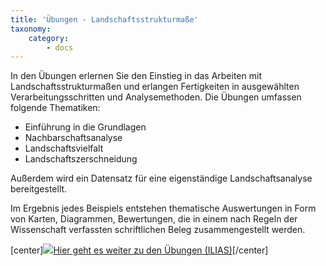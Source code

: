 ```yaml
---
title: 'Übungen - Landschaftsstrukturmaße'
taxonomy:
    category:
        - docs
---
```


In den Übungen erlernen Sie den Einstieg in das Arbeiten mit Landschaftsstrukturmaßen und erlangen Fertigkeiten in ausgewählten Verarbeitungsschritten und Analysemethoden. Die Übungen umfassen folgende Thematiken:

* Einführung in die Grundlagen
* Nachbarschaftsanalyse
* Landschaftsvielfalt
* Landschaftszerschneidung

Außerdem wird ein Datensatz für eine eigenständige Landschaftsanalyse bereitgestellt.


Im Ergebnis jedes Beispiels entstehen thematische Auswertungen in Form von Karten, Diagrammen, Bewertungen, die in einem nach Regeln der Wissenschaft verfassten schriftlichen Beleg zusammengestellt werden.

[center]<a href="https://ilias.opengeoedu.de/ilias/goto_opengeoedu_crs_454.html" markdown="1" target="_blank">![](/images/exercise.png?resize=200)Hier geht es weiter zu den Übungen (ILIAS)</a>[/center]